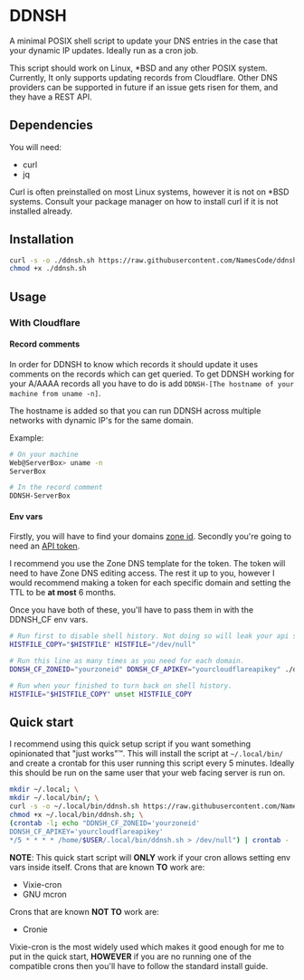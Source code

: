 # DDNSH

A minimal POSIX shell script to update your DNS entries in the case that your dynamic IP updates.
Ideally run as a cron job.

This script should work on Linux, *BSD and any other POSIX system.
Currently, It only supports updating records from Cloudflare. 
Other DNS providers can be supported in future if an issue gets risen for them, and they have a REST API.

## Dependencies

You will need:
- curl
- jq

Curl is often preinstalled on most Linux systems, however it is not on *BSD systems.
Consult your package manager on how to install curl if it is not installed already.

## Installation

```sh
curl -s -o ./ddnsh.sh https://raw.githubusercontent.com/NamesCode/ddnsh/main/ddnsh.sh;
chmod +x ./ddnsh.sh
```

## Usage


### With Cloudflare

#### Record comments

In order for DDNSH to know which records it should update it uses comments on the records which can get queried.
To get DDNSH working for your A/AAAA records all you have to do is add `DDNSH-[The hostname of your machine from uname -n]`.

The hostname is added so that you can run DDNSH across multiple networks with dynamic IP's for the same domain.

Example:
```sh
# On your machine
Web@ServerBox> uname -n
ServerBox

# In the record comment
DDNSH-ServerBox
```

#### Env vars

Firstly, you will have to find your domains [zone id](https://developers.cloudflare.com/fundamentals/setup/find-account-and-zone-ids/).
Secondly you're going to need an [API token](https://dash.cloudflare.com/profile/api-tokens).

I recommend you use the Zone DNS template for the token.
The token will need to have Zone DNS editing access.
The rest it up to you, however I would recommend making a token for each specific domain and setting the TTL to be **at most** 6 months.

Once you have both of these, you'll have to pass them in with the DDNSH_CF env vars.
```sh
# Run first to disable shell history. Not doing so will leak your api secrets in plaintext to $HISTFILE.
HISTFILE_COPY="$HISTFILE" HISTFILE="/dev/null"

# Run this line as many times as you need for each domain.
DDNSH_CF_ZONEID="yourzoneid" DDNSH_CF_APIKEY="yourcloudflareapikey" ./ddnsh.sh

# Run when your finished to turn back on shell history.
HISTFILE="$HISTFILE_COPY" unset HISTFILE_COPY
```

## Quick start

I recommend using this quick setup script if you want something opinionated that "just works"™.
This will install the script at `~/.local/bin/` and create a crontab for this user running this script every 5 minutes.
Ideally this should be run on the same user that your web facing server is run on.

```sh
mkdir ~/.local; \
mkdir ~/.local/bin/; \
curl -s -o ~/.local/bin/ddnsh.sh https://raw.githubusercontent.com/NamesCode/ddnsh/main/ddnsh.sh; \
chmod +x ~/.local/bin/ddnsh.sh; \
(crontab -l; echo "DDNSH_CF_ZONEID='yourzoneid'
DDNSH_CF_APIKEY='yourcloudflareapikey'
*/5 * * * * /home/$USER/.local/bin/ddnsh.sh > /dev/null") | crontab -
```

**NOTE**: This quick start script will **ONLY** work if your cron allows setting env vars inside itself. 
Crons that are known **TO** work are:
- Vixie-cron
- GNU mcron

Crons that are known **NOT TO** work are:
- Cronie

Vixie-cron is the most widely used which makes it good enough for me to put in the quick start,
**HOWEVER** if you are no running one of the compatible crons then you'll have to follow the standard install guide.
